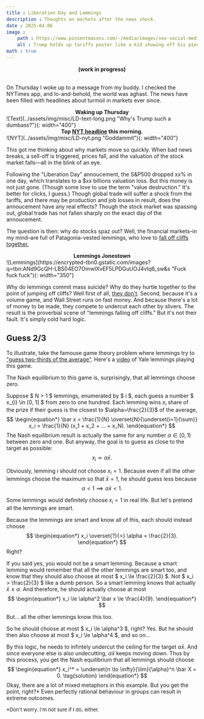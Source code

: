 ```yaml
---
title : Liberation Day and Lemmings
description : Thoughts on markets after the news shock.
date : 2025-04-06
image :
    path : https://www.pinsentmasons.com/-/media/images/seo-social-media/editorial-use-only/uncategorised/trump-and-reciprocal-tariffs-board_digital---seosocialeditorial-image.jpg?h=630&w=12&rev=6dc4d2243b654f65ab57c7d250c1de8d&hash=E73CBCF4AB7C623456C13FBACB6F696F
    alt : Trump holds up tariffs poster like a kid showing off his piece-of-shit school project.
math : true
---
```


<b><center>(work in progress)</center></b><br>

On Thursday I woke up to a message from my buddy. I checked the NYTimes app, and lo-and-behold, the world was aghast. The news have been filled with headlines about turmoil in markets ever since.

<center><b>Waking up Thursday</b></center>
![Text](../assets/img/misc/LD-text-long.png "Why's Trump such a dumbass?"){: width="400"}

<center><b>Top <a href="https://www.nytimes.com/live/2025/04/07/business/trump-tariffs-stock-market">NYT headline</a> this morning.</b></center>
![NYT](../assets/img/misc/LD-nyt.png "Goddammit"){: width="400"}


This got me thinking about why markets move so quickly. When bad news breaks, a sell-off is triggered, prices fall, and the valuation of the stock market falls&mdash;all in the blink of an eye.

Following the "Liberation Day" annoucement, the S&P500 dropped xx% in one day, which translates to a $xx billions valuation loss. But this money is not just gone. (Though some love to use the term "value destruction." It's better for clicks, I guess.) Though global trade will suffer a shock from the tariffs, and there may be production and job losses in result, does the annoucement have any real effects? Though the stock market was spassing out, global trade has not fallen sharply on the exact day of the annoucement.

The question is then: why do stocks spaz out? Well, the financial markets&ndash;in my mind&ndash;are full of Patagonia-vested lemmings, who love to [fall off cliffs together.](https://www.youtube.com/watch?v=YNZ_K14iT-Q)

<center><b>Lemmings Jonestown</b></center>
![Lemmings](https://encrypted-tbn0.gstatic.com/images?q=tbn:ANd9GcQH-LBS04EO7OmwIXvEF5LPDGuUOJ4vIq6_sw&s "Fuck fuck fuck"){: width="350"}

Why do lemmings commit mass suicide? Why do they hurtle together to the point of jumping off cliffs? Well first of all, [they don't](https://www.britannica.com/story/do-lemmings-really-commit-mass-suicide). Second, because it's a volume game, and Wall Street runs on fast money. And because there's a lot of money to be made, they compete to undercut each other by slivers. The result is the proverbial scene of "lemmings falling off cliffs." But it's not their fault. It's simply cold hard logic.

## Guess 2/3

To illustrate, take the famouse game theory problem where lemmings try to ["guess two-thirds of the average"](https://en.wikipedia.org/wiki/Guess_2/3_of_the_average). Here's a [video](https://youtu.be/qQ3kFydI_xQ?si=g3JYD4cjU2KsYEAQ&t=2128) of Yale lemmings playing this game.

The Nash equilibrium to this game is, surprisingly, that all lemmings choose zero.

Suppose $ N > 1 $ lemmings, enumerated by $ i $, each guess a number $ x_{i} \in [0, 1] $ from zero to one hundred. Each lemming wins $x_i$ share of the prize if their guess is the closest to $\alpha=\frac{2}{3}$ of the average, 
$$
\begin{equation*}
\bar x = \frac{1}{N} \overset{N}{\underset{i=1}{\sum}} x_i
= \frac{1}{N} (x_1 + x_2 + ... + x_N).
\end{equation*}
$$
The Nash equilibrium result is actually the same for any number $\alpha \in [0, 1)$ between zero and one. But anyway, the goal is to guess as close to the target as possible:
$$
\begin{equation}
    x_i \simeq \alpha \bar x.
\tag{target}
\end{equation}
$$

Obviously, lemming $i$ should not choose $x_i=1$. Because even if all the other lemmings choose the maximum so that $\bar x = 1$, he should guess less because
$$
\begin{equation*}
\alpha < 1 \implies \alpha \bar x < 1.
\end{equation*}
$$

Some lemmings would definitely choose $x_i = 1$ in real life. But let's pretend all the lemmings are smart.

Because the lemmings are smart and know all of this, each should instead choose
$$
\begin{equation*}
x_i \overset{?}{=} \alpha = \frac{2}{3}.
\end{equation*}
$$
Right?

If you said yes, you would not be a smart lemming. Because a smart lemming would remember that all the other lemmings are smart too, and know that they should also choose at most $ x_i \le \frac{2}{3} $. Not $ x_i > \frac{2}{3} $ like a dumb person. So a smart lemming knows that actually $\bar x \le \alpha$. And therefore, he should actually choose at most
$$
\begin{equation*}
x_i \le \alpha^2 \bar x \le \frac{4}{9}.
\end{equation*}
$$

But... all the other lemmings know this too.

So he should choose at most $ x_i \le \alpha^3 $, right? Yes. But he should then also choose at most $ x_i \le \alpha^4 $, and so on...

By this logic, he needs to infintely undercut the ceiling for the target $\alpha \bar x$. And since everyone else is also undecutting, $\alpha \bar x$ keeps moving down. Thus by this process, you get the Nash equilibrium that all lemmings should choose
$$
\begin{equation*}
x_i^* = \underset{n \to \infty}{\lim}{\alpha}^n \bar X = 0.
\tag{solution}
\end{equation*}
$$
Okay, there are a lot of mixed metaphors in this example. But you get the point, right?* Even perfectly rational behaviour in groups can result in extreme outcomes.

<p style="font-size:small;">*Don't worry. I'm not sure if I do, either.</p>
